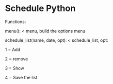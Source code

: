 # Schedule Python

Functions:

menu(): < menu, build the options menu

schedule_list(name, date, opt): < schedule_list, opt:

1 = Add

2 = remove

3 = Show

4 = Save the list